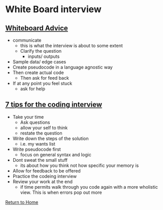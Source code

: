 # White Board interview

## [Whiteboard Advice](https://hackernoon.com/the-best-whiteboard-interview-advice-i-ever-received-3ebbfa72e4a)
- communicate
  - this is what the interview is about to some extent
  - Clarify the question
    - inputs/ outputs
- Sample data/ edge cases
- Create pseudocode in a language agnostic way
- Then create actual code
  - Then ask for feed back
- If at any point you feel stuck
  - ask for help

## [7 tips for the coding interview](https://medium.com/@steve_45636/6-tips-to-ace-a-whiteboard-programming-interview-f06c1b378bc6)
- Take your time
  - Ask questions
  - allow your self to think
  - restate the question
- Write down the steps of the solution
  - i.e. my wants list
- Write pseudocode first
  - focus on general syntax and logic
- Dont sweat the small stuff
  - its about how you think not how specific your memory is
- Allow for feedback to be offered
- Practice the codeing interview
- Review your work at the end
  - if time permits walk through you code again with a more wholistic view. This is when errors pop out more

[Return to Home](README.md)
